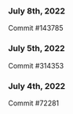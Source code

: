 ### July 8th, 2022

Commit #143785

### July 5th, 2022

Commit #314353


### July 4th, 2022

Commit #72281
